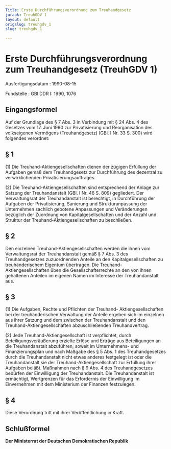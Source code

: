 ```yaml
---
Title: Erste Durchführungsverordnung zum Treuhandgesetz
jurabk: TreuhGDV 1
layout: default
origslug: treuhgdv_1
slug: treuhgdv_1

---
```


# Erste Durchführungsverordnung zum Treuhandgesetz (TreuhGDV 1)

Ausfertigungsdatum
:   1990-08-15

Fundstelle
:   GBl DDR I: 1990, 1076



## Eingangsformel

Auf der Grundlage des § 7 Abs. 3 in Verbindung mit § 24 Abs. 4 des
Gesetzes vom 17. Juni 1990 zur Privatisierung und Reorganisation des
volkseigenen Vermögens (Treuhandgesetz) (GBl. I Nr. 33 S. 300) wird
folgendes verordnet:


## § 1

(1) Die Treuhand-Aktiengesellschaften dienen der zügigen Erfüllung der
Aufgaben gemäß dem Treuhandgesetz zur Durchführung des dezentral zu
verwirklichenden Privatisierungsauftrages.

(2) Die Treuhand-Aktiengesellschaften sind entsprechend der Anlage zur
Satzung der Treuhandanstalt (GBl. I Nr. 46 S. 809) gegliedert. Der
Verwaltungsrat der Treuhandanstalt ist berechtigt, in Durchführung der
Aufgaben der Privatisierung, Sanierung und Strukturanpassung der
Unternehmen sachlich gebotene Anpassungen und Veränderungen bezüglich
der Zuordnung von Kapitalgesellschaften und der Anzahl und Struktur
der Treuhand-Aktiengesellschaften zu beschließen.


## § 2

Den einzelnen Treuhand-Aktiengesellschaften werden die ihnen vom
Verwaltungsrat der Treuhandanstalt gemäß § 7 Abs. 3 des
Treuhandgesetzes zuzuordnenden Anteile an den Kapitalgesellschaften zu
treuhänderischem Eigentum übertragen. Die Treuhand-
Aktiengesellschaften üben die Gesellschafterrechte an den von ihnen
gehaltenen Anteilen im eigenen Namen im Interesse der Treuhandanstalt
aus.


## § 3

(1) Die Aufgaben, Rechte und Pflichten der Treuhand-
Aktiengesellschaften bei der treuhänderischen Verwaltung der Anteile
ergeben sich im einzelnen aus ihrer Satzung und dem zwischen der
Treuhandanstalt und den Treuhand-Aktiengesellschaften abzuschließenden
Treuhandvertrag.

(2) Jede Treuhand-Aktiengesellschaft ist verpflichtet, durch
Beteiligungsveräußerung erzielte Erlöse und Erträge aus Beteiligungen
an die Treuhandanstalt abzuführen, soweit im Unternehmens- und
Finanzierungsplan und nach Maßgabe des § 5 Abs. 1 des Treuhandgesetzes
durch die Treuhandanstalt nicht etwas anderes festgelegt ist oder die
Treuhandanstalt sie der Treuhand-Aktiengesellschaft zur Erfüllung
ihrer Aufgaben beläßt. Maßnahmen nach § 9 Abs. 4 des Treuhandgesetzes
bedürfen der Einwilligung der Treuhandanstalt. Die Treuhandanstalt ist
ermächtigt, Wertgrenzen für das Erfordernis der Einwilligung im
Einvernehmen mit dem Ministerium der Finanzen festzulegen.


## § 4

Diese Verordnung tritt mit ihrer Veröffentlichung in Kraft.


## Schlußformel

**Der Ministerrat der Deutschen Demokratischen Republik**


